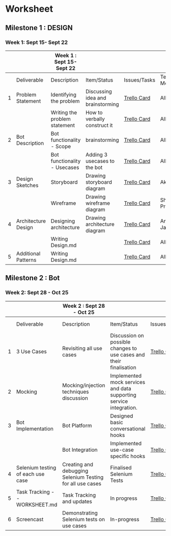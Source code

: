 


# Worksheet

## Milestone 1 : DESIGN

### Week 1: Sept 15- Sept   22

|   |                     | Week 1 : Sept 15- Sept   22    |                                       |              |                |             |        |
|---|---------------------|--------------------------------|---------------------------------------|--------------|----------------|-------------|--------|
|   | Deliverable         |    Description                            | Item/Status                    | Issues/Tasks                          | Team Members | Estimated Date | Actual Date |        |
| 1 | Problem Statement   | Identifying the problem        | Discussing idea and brainstorming     | [Trello Card](https://trello.com/c/jXrFcxkN)          | All            | 16-Sep      | 16-Sep |
|   |                     | Writing the problem statement      | How to verbally construct it          | [Trello Card](https://trello.com/c/jXrFcxkN)          | All            | 17-Sep      | 17-Sep |
| 2 | Bot Description     | Bot functionality - Scope      | brainstorming     | [Trello Card](https://trello.com/c/GZ7zq26s)         | All            | 18-Sep      | 18-Sep |
|   |                     | Bot functionality - Usecases| Adding 3 usecases to the bot | [Trello Card](https://trello.com/c/GZ7zq26s)         | All            | 19-Sep      | 19-Sep |
| 3 | Design Sketches     | Storyboard                     | Drawing storyboard diagram            | [Trello Card](https://trello.com/c/1tWzGuVQ)        | Akriti          | 21-Sep      | 21-Sep |
|   |                     | Wireframe                      | Drawing wireframe diagram             | [Trello Card](https://trello.com/c/1tWzGuVQ)        | Shaishav Prerit   | 21-Sep      | 21-Sep |
| 4 | Architecture Design | Designing architecture         | Drawing architecture diagram          | [Trello Card](https://trello.com/c/Cl351cN4)         | Ankur Jaydeep    | 21-Sep      | 21-Sep |
|   |                     | Writing Design.md            |                                       | [Trello Card](https://trello.com/c/Cl351cN4)        | All    | 22-Sep      | 22-Sep |
| 5 | Additional Patterns | Writing Design.md            |                                       | [Trello Card](https://trello.com/c/SxTvgYAM)         | All            | 21-Sep      | 21-Sep |


## Milestone 2 : Bot

### Week 2: Sept 28 - Oct 25

|   |                     | Week 2 : Sept 28 - Oct 25   |                                       |              |                |             |        |
|---|---------------------|--------------------------------|---------------------------------------|--------------|----------------|-------------|--------|
|   | Deliverable         |    Description                            | Item/Status                    | Issues/Tasks                          | Team Members | Estimated Date | Actual Date |        |
| 1 |3 Use Cases   | Revisiting all use cases    |  Discussion on possible changes to use cases and their finalisation   | [Trello Card](https://trello.com/b/lue0kLZW/milestone-bot)          |    All        | 30-Sep      | 30-Sep |
| 2 | Mocking     |  Mocking/injection techniques discussion |  Implemented mock services and data supporting service integration.   | [Trello Card](https://trello.com/b/lue0kLZW/milestone-bot)         |  Shaishav Prerit Ankur Akriti      | 2-Oct      | 2-Oct |
| 3 | Bot Implementation     |   Bot Platform     |Designed basic conversational hooks  | [Trello Card](https://trello.com/b/lue0kLZW/milestone-bot)        |   Jaydeep Prerit       | 8-Oct     | 8-Oct |
|   |                     |    Bot Integration    | Implemented use-case specific hooks | [Trello Card](https://trello.com/b/lue0kLZW/milestone-bot)  |Prerit   Jaydeep | 8-Oct     | 8-Oct |
| 4 | Selenium testing of each use case  |Creating and debugging Selenium Testing for all use cases | Finalised Selenium Tests           | [Trello Card](https://trello.com/b/lue0kLZW/milestone-bot) | Shaishav Akriti Prerit Ankur     | 15-Oct     | 15-Oct |
| 5 | Task Tracking -- WORKSHEET.md  | Task Tracking and updates |    In progress  | [Trello Card](https://trello.com/b/lue0kLZW/milestone-bot)         |    Jaydeep         | 20-Oct      | 20-Oct |
| 6 | Screencast  | Demonstrating Selenium tests on use cases| In-progress  | [Trello Card](https://trello.com/b/lue0kLZW/milestone-bot) | Shaishav      | 23-Oct      | 23-Oct |
